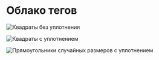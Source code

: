 # Облако тегов

![Квадраты без уплотнения](tdd/radial_cloud_without_compression.png "Квадраты без уплотнения")

![Квадраты с уплотнением](tdd/radial_cloud_with_squares.png "Квадраты с уплотнением")

![Прямоугольники случайных размеров с уплотнением](tdd/radial_cloud_with_random_rects.png "Прямоугольники случайных размеров с уплотнением")